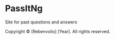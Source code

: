 # PassItNg
Site for past questions and answers

Copyright © [Rebenvolio] [Year].
All rights reserved.
